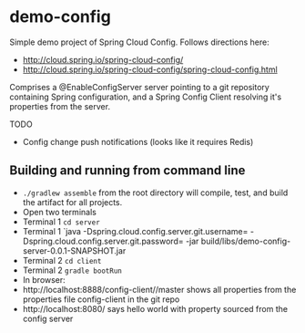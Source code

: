 demo-config
===========

Simple demo project of Spring Cloud Config. Follows directions here:
* http://cloud.spring.io/spring-cloud-config/
* http://cloud.spring.io/spring-cloud-config/spring-cloud-config.html

Comprises a @EnableConfigServer server pointing to a git repository containing Spring configuration, and a Spring Config Client resolving it's properties from the server.

TODO
* Config change push notifications (looks like it requires Redis)

Building and running from command line
---
* `./gradlew assemble` from the root directory will compile, test, and build the artifact for all projects.
* Open two terminals
* Terminal 1 `cd server`
* Terminal 1 `java -Dspring.cloud.config.server.git.username=<githubUsername> -Dspring.cloud.config.server.git.password=<githubPassword> -jar build/libs/demo-config-server-0.0.1-SNAPSHOT.jar
* Terminal 2 `cd client`
* Terminal 2 `gradle bootRun`
* In browser:
* http://localhost:8888/config-client//master  shows all properties from the properties file config-client in the git repo
* http://localhost:8080/  says hello world with property sourced from the config server

